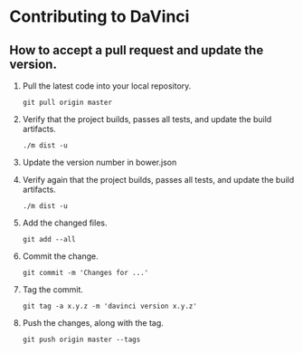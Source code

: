 # Contributing to DaVinci

## How to accept a pull request and update the version.

1. Pull the latest code into your local repository.

   ```
   git pull origin master
   ```

2. Verify that the project builds, passes all tests, and update the build artifacts.

   ```
   ./m dist -u
   ```

3. Update the version number in bower.json

4. Verify again that the project builds, passes all tests, and update the build artifacts.

   ```
   ./m dist -u
   ```

4. Add the changed files.

   ```
   git add --all
   ```

5. Commit the change.

   ```
   git commit -m 'Changes for ...'
   ```

6. Tag the commit.

   ```
   git tag -a x.y.z -m 'davinci version x.y.z'
   ```

6. Push the changes, along with the tag.

   ```
   git push origin master --tags
   ```
